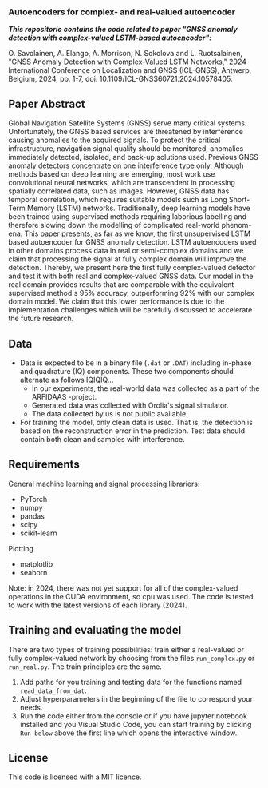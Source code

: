 ### Autoencoders for complex- and real-valued autoencoder

***This repositorio contains the code related to paper "GNSS anomaly detection with complex-valued LSTM-based autoencoder":***

O. Savolainen, A. Elango, A. Morrison, N. Sokolova and L. Ruotsalainen, "GNSS Anomaly Detection with Complex-Valued LSTM Networks," 2024 International Conference on Localization and GNSS (ICL-GNSS), Antwerp, Belgium, 2024, pp. 1-7, doi: 10.1109/ICL-GNSS60721.2024.10578405.

## Paper Abstract
Global Navigation Satellite Systems (GNSS) serve many critical systems. Unfortunately, the GNSS based services are threatened by interference causing anomalies to the acquired signals. To protect the critical infrastructure, navigation signal quality should be monitored, anomalies immediately detected, isolated, and back-up solutions used. Previous GNSS anomaly detectors concentrate on one interference type only. Although methods based on deep learning are emerging, most work use convolutional neural networks, which are transcendent in processing spatially correlated data, such as images. However, GNSS data has temporal correlation, which requires suitable models such as Long Short-Term Memory (LSTM) networks. Traditionally, deep learning models have been trained using supervised methods requiring laborious labelling and therefore slowing down the modelling of complicated real-world phenom-ena. This paper presents, as far as we know, the first unsupervised LSTM based autoencoder for GNSS anomaly detection. LSTM autoencoders used in other domains process data in real or semi-complex domains and we claim that processing the signal at fully complex domain will improve the detection. Thereby, we present here the first fully complex-valued detector and test it with both real and complex-valued GNSS data. Our model in the real domain provides results that are comparable with the equivalent supervised method's 95% accuracy, outperforming 92% with our complex domain model. We claim that this lower performance is due to the implementation challenges which will be carefully discussed to accelerate the future research.

## Data
- Data is expected to be in a binary file (`.dat` or `.DAT`) including in-phase and quadrature (IQ) components. These two components should alternate as follows IQIQIQ...
    - In our experiments, the real-world data was collected as a part of the ARFIDAAS -project.
    - Generated data was collected with Orolia's signal simulator.
    - The data collected by us is not public available.
- For training the model, only clean data is used. That is, the detection is based on the reconstruction error in the prediction. Test data should contain both clean and samples with interference.

## Requirements
General machine learning and signal processing librariers:
- PyTorch
- numpy
- pandas
- scipy
- scikit-learn

Plotting
- matplotlib
- seaborn

Note: in 2024, there was not yet support for all of the complex-valued operations in the CUDA environment, so cpu was used.
The code is tested to work with the latest versions of each library (2024).

## Training and evaluating the model
There are two types of training possibilities: train either a real-valued or fully complex-valued network by choosing from the files ```run_complex.py``` or ```run_real.py```. The train principles are the same.
1. Add paths for you training and testing data for the functions named ```read_data_from_dat```.
2. Adjust hyperparameters in the beginning of the file to correspond your needs.
3. Run the code either from the console or if you have jupyter notebook installed and you Visual Studio Code, you can start training by clicking `Run below` above the first line which opens the interactive window.

## License
This code is licensed with a MIT licence.
